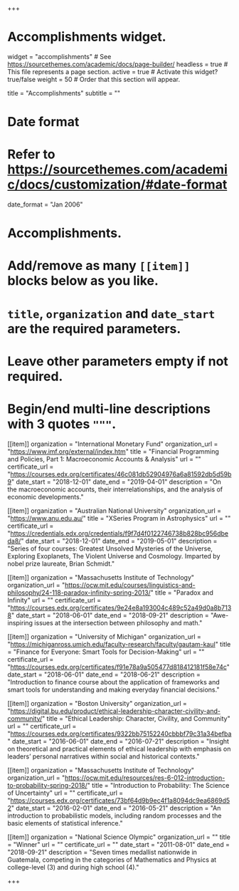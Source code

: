 +++
# Accomplishments widget.
widget = "accomplishments"  # See https://sourcethemes.com/academic/docs/page-builder/
headless = true  # This file represents a page section.
active = true  # Activate this widget? true/false
weight = 50  # Order that this section will appear.

title = "Accomplish&shy;ments"
subtitle = ""

# Date format
#   Refer to https://sourcethemes.com/academic/docs/customization/#date-format
date_format = "Jan 2006"

# Accomplishments.
#   Add/remove as many `[[item]]` blocks below as you like.
#   `title`, `organization` and `date_start` are the required parameters.
#   Leave other parameters empty if not required.
#   Begin/end multi-line descriptions with 3 quotes `"""`.

[[item]]
  organization = "International Monetary Fund"
  organization_url = "https://www.imf.org/external/index.htm"
  title = "Financial Programming and Policies, Part 1: Macroeconomic Accounts & Analysis"
  url = ""
  certificate_url = "https://courses.edx.org/certificates/46c081db52904976a6a81592db5d59b9"
  date_start = "2018-12-01"
  date_end = "2019-04-01"
  description = "On the macroeconomic accounts, their interrelationships, and the analysis of economic developments."

[[item]]
  organization = "Australian National University"
  organization_url = "https://www.anu.edu.au/"
  title = "XSeries Program in Astrophysics"
  url = ""
  certificate_url = "https://credentials.edx.org/credentials/f9f7d4f0122746738b828bc956dbeda8/"
  date_start = "2018-12-01"
  date_end = "2019-05-01"
  description = "Series of four courses: Greatest Unsolved Mysteries of the Universe, Exploring Exoplanets, The Violent Universe and Cosmology. Imparted by nobel prize laureate, Brian Schmidt."
  
[[item]]
  organization = "Massachusetts Institute of Technology"
  organization_url = "https://ocw.mit.edu/courses/linguistics-and-philosophy/24-118-paradox-infinity-spring-2013/"
  title = "Paradox and Infinity"
  url = ""
  certificate_url = "https://courses.edx.org/certificates/9e24e8a193004c489c52a49d0a8b7138"
  date_start = "2018-06-01"
  date_end = "2018-09-21"
  description = "Awe-inspiring issues at the intersection between philosophy and math."

[[item]]
  organization = "University of Michigan"
  organization_url = "https://michiganross.umich.edu/faculty-research/faculty/gautam-kaul"
  title = "Finance for Everyone: Smart Tools for Decision-Making"
  url = ""
  certificate_url = "https://courses.edx.org/certificates/f91e78a9a505477d818412181f58e74c"
  date_start = "2018-06-01"
  date_end = "2018-06-21"
  description = "Introduction to finance course about the application of frameworks and smart tools for understanding and making everyday financial decisions."

[[item]]
  organization = "Boston University"
  organization_url = "https://digital.bu.edu/product/ethical-leadership-character-civility-and-community/"
  title = "Ethical Leadership: Character, Civility, and Community"
  url = ""
  certificate_url = "https://courses.edx.org/certificates/9322bb75152240cbbbf79c31a34befba"
  date_start = "2016-06-01"
  date_end = "2016-07-21"
  description = "Insight on theoretical and practical elements of ethical leadership with emphasis on leaders’ personal narratives within social and historical contexts."

[[item]]
  organization = "Massachusetts Institute of Technology"
  organization_url = "https://ocw.mit.edu/resources/res-6-012-introduction-to-probability-spring-2018/"
  title = "Introduction to Probability: The Science of Uncertainty"
  url = ""
  certificate_url = "https://courses.edx.org/certificates/73bf64d9b9ec4f1a8094dc9ea6869d52"
  date_start = "2016-02-01"
  date_end = "2016-05-21"
  description = "An introduction to probabilistic models, including random processes and the basic elements of statistical inference."

[[item]]
  organization = "National Science Olympic"
  organization_url = ""
  title = "Winner"
  url = ""
  certificate_url = ""
  date_start = "2011-08-01"
  date_end = "2018-09-21"
  description = "Seven times medallist nationwide in Guatemala, competing in the categories of Mathematics and Physics at college-level (3) and during high school (4)."

+++
